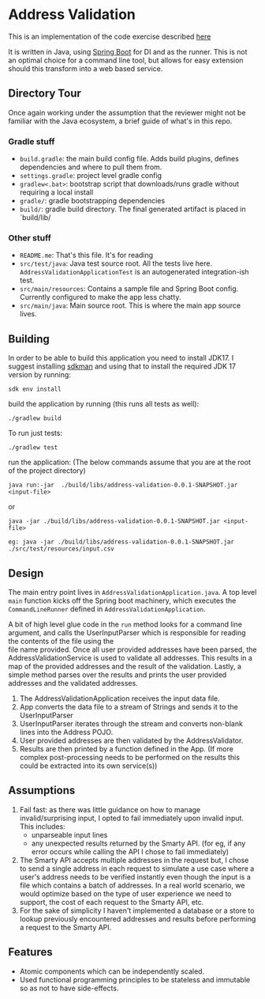 # Address Validation 

This is an implementation of the code exercise described [here](CodeExerciseDescription.md)

It is written in Java, using [Spring Boot](https://spring.io/projects/spring-boot) for DI and as the runner.
This is not an optimal choice for a command line tool, but allows for easy extension should this transform into a web based service.

## Directory Tour
Once again working under the assumption that the reviewer might not be familiar with the Java ecosystem, a brief guide of what's in this repo.

### Gradle stuff
* `build.gradle`: the main build config file.  Adds build plugins, defines dependencies and where to pull them from.
* `settings.gradle`: project level gradle config
* `gradlew<.bat>`: bootstrap script that downloads/runs gradle without requiring a local install
* `gradle/`: gradle bootstrapping dependencies
* `build/`: gradle build directory. The final generated artifact is placed in `build/lib/

### Other stuff
* `README.me`: That's this file. It's for reading
* `src/test/java`: Java test source root. All the tests live here. `AddressValidationApplicationTest` is an autogenerated integration-ish test.
* `src/main/resources`: Contains a sample file and Spring Boot config. Currently configured to make the app less chatty.
* `src/main/java`: Main source root. This is where the main app source lives.


## Building
In order to be able to build this application you need to install JDK17. I suggest installing [sdkman](https://sdkman.io/install) and using that to install the required JDK 17 version by running:
```
sdk env install
```

build the application by running (this runs all tests as well):
```
./gradlew build
```
To run just tests:
```
./gradlew test
```

run the application: (The below commands assume that you are at the root of the project directory)
```
java run:-jar  ./build/libs/address-validation-0.0.1-SNAPSHOT.jar <input-file>
```
or
```
java -jar ./build/libs/address-validation-0.0.1-SNAPSHOT.jar <input-file>

eg: java -jar ./build/libs/address-validation-0.0.1-SNAPSHOT.jar ./src/test/resources/input.csv

```

## Design
The main entry point lives in `AddressValidationApplication.java`.
A top level `main` function kicks off the Spring boot machinery, which executes the `CommandLineRunner` defined in `AddressValidationApplication`.

A bit of high level glue code in the `run` method looks for a command line argument, and calls the UserInputParser which is responsible for reading the contents of the file using the  
file name provided. Once all user provided addresses have been parsed, the AddressValidationService is used to validate all addresses. This results in a map of the provided addresses and the result of the validation.
Lastly, a simple method parses over the results and prints the user provided addresses and the validated addresses.

1. The AddressValidationApplication receives the input data file.
2. App converts the data file to a stream of Strings and sends it to the UserInputParser
3. UserInputParser iterates through the stream and converts non-blank lines into the Address POJO.
4. User provided addresses are then validated by the AddressValidator.
5. Results are then printed by a function defined in the App. (If more complex post-processing needs to be performed on the results this could be extracted into its own service(s))


## Assumptions
1. Fail fast: as there was little guidance on how to manage invalid/surprising input, I opted to fail immediately upon invalid input.
This includes:
   * unparseable input lines 
   * any unexpected results returned by the Smarty API. (for eg, if any error occurs while calling the API I chose to fail immediately)
2. The Smarty API accepts multiple addresses in the request but, I chose to send a single address in each request to simulate a use case where a user's address needs to be verified instantly even though the input is a file which contains a batch of addresses. In a real world scenario, we would optimize based on the type of user experience we need to support, the cost of each request to the Smarty API, etc.
3. For the sake of simplicity I haven't implemented a database or a store to lookup previously encountered addresses and results before performing a request to the Smarty API. 

## Features
* Atomic components which can be independently scaled.
* Used functional programming principles to be stateless and immutable so as not to have side-effects. 

